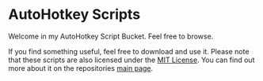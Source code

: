 # AutoHotkey Scripts
Welcome in my AutoHotkey Script Bucket. Feel free to browse.

If you find something useful, feel free to download and use it. Please note that these scripts are also licensed under the [MIT License](../LICENSE). You can find out more about it on the repositories [main page](../README.md).